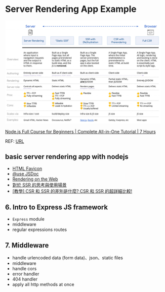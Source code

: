 # Server Rendering App Example

![](./doc/about_ssr.jpg)

[Node.js Full Course for Beginners | Complete All-in-One Tutorial | 7 Hours](https://www.youtube.com/embed/f2EqECiTBL8)

REF: [URL](https://github.com/gitdagray/node_js_resources)

## basic server rendering app with nodejs

* [HTML Favicon](https://www.w3schools.com/html/html_favicon.asp)
* [@use JSDoc](https://jsdoc.app/tags-type.html)
* [Rendering on the Web](https://web.dev/rendering-on-the-web/)
* [對於 SSR 的思考與使用場景](https://blog.kalan.dev/2020-11-23-rethink-ssr)
* [[教學] CSR 和 SSR 的差別是什麼? CSR 和 SSR 的超詳細比較!](https://shubo.io/rendering-patterns/)

## 6. Intro to Express JS framework

* `Express` module
* middleware
* regular expressions routes

## 7. Middleware
* handle urlencoded data (form data)、json、static files
* middleware
* handle cors
* error handler
* 404 handler
* apply all http methods at once
